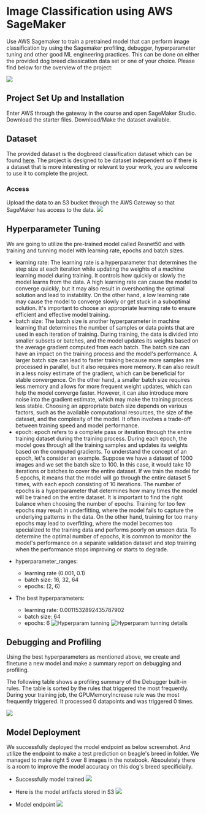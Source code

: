 # Image Classification using AWS SageMaker

Use AWS Sagemaker to train a pretrained model that can perform image classification by using the Sagemaker profiling, debugger, hyperparameter tuning and other good ML engineering practices. This can be done on either the provided dog breed classication data set or one of your choice.
Please find below for the overview of the project:

![](project-diagrams.png)

## Project Set Up and Installation
Enter AWS through the gateway in the course and open SageMaker Studio. 
Download the starter files.
Download/Make the dataset available. 

## Dataset
The provided dataset is the dogbreed classification dataset which can be found [here](https://s3-us-west-1.amazonaws.com/udacity-aind/dog-project/dogImages.zip).
The project is designed to be dataset independent so if there is a dataset that is more interesting or relevant to your work, you are welcome to use it to complete the project.

### Access
Upload the data to an S3 bucket through the AWS Gateway so that SageMaker has access to the data. 
![](s3_upload_imgs.png)

## Hyperparameter Tuning
We are going to utilize the pre-trained model called Resnet50 and with training and tunning model with learning rate, epochs and batch sizes. 
- learning rate: The learning rate is a hyperparameter that determines the step size at each iteration while updating the weights of a machine learning model during training. It controls how quickly or slowly the model learns from the data. A high learning rate can cause the model to converge quickly, but it may also result in overshooting the optimal solution and lead to instability. On the other hand, a low learning rate may cause the model to converge slowly or get stuck in a suboptimal solution. It's important to choose an appropriate learning rate to ensure efficient and effective model training.
- batch size: The batch size is another hyperparameter in machine learning that determines the number of samples or data points that are used in each iteration of training. During training, the data is divided into smaller subsets or batches, and the model updates its weights based on the average gradient computed from each batch. The batch size can have an impact on the training process and the model's performance. A larger batch size can lead to faster training because more samples are processed in parallel, but it also requires more memory. It can also result in a less noisy estimate of the gradient, which can be beneficial for stable convergence. On the other hand, a smaller batch size requires less memory and allows for more frequent weight updates, which can help the model converge faster. However, it can also introduce more noise into the gradient estimate, which may make the training process less stable. Choosing an appropriate batch size depends on various factors, such as the available computational resources, the size of the dataset, and the complexity of the model. It often involves a trade-off between training speed and model performance.
- epoch: epoch refers to a complete pass or iteration through the entire training dataset during the training process. During each epoch, the model goes through all the training samples and updates its weights based on the computed gradients. To understand the concept of an epoch, let's consider an example. Suppose we have a dataset of 1000 images and we set the batch size to 100. In this case, it would take 10 iterations or batches to cover the entire dataset. If we train the model for 5 epochs, it means that the model will go through the entire dataset 5 times, with each epoch consisting of 10 iterations. The number of epochs is a hyperparameter that determines how many times the model will be trained on the entire dataset. It is important to find the right balance when choosing the number of epochs. Training for too few epochs may result in underfitting, where the model fails to capture the underlying patterns in the data. On the other hand, training for too many epochs may lead to overfitting, where the model becomes too specialized to the training data and performs poorly on unseen data. To determine the optimal number of epochs, it is common to monitor the model's performance on a separate validation dataset and stop training when the performance stops improving or starts to degrade. 

+ hyperparameter_ranges: 
    - learning rate (0.001, 0.1)
    - batch size: 16, 32, 64
    - epochs: (2, 6)
    
+ The best hyperparameters:
    - learning rate: 0.0011532892435787902
    - batch size: 64
    - epochs: 6
![Hyperparam tunning](hpo_1.png)
![Hyperparam tunning details](hpo_2.png)


## Debugging and Profiling
Using the best hyperparameters as mentioned above, we create and finetune a new model and make a summary report on debugging and profiling.

The following table shows a profiling summary of the Debugger built-in rules. The table is sorted by the rules that triggered the most frequently. During your training job, the GPUMemoryIncrease rule was the most frequently triggered. It processed 0 datapoints and was triggered 0 times.

![](summary_debug.JPG)


## Model Deployment
We successfully deployed the model endpoint as below screenshot. And utilize the endpoint to make a test prediction on beagle's breed in folder. We managed to make right 5 over 8 images in the notebook. Absouletely there is a room to improve the model accuracy on this dog's breed specificially. 

- Successfully model trained
![](training_jobs.png)

- Here is the model artifacts stored in S3
![](model_artifacts.png)

- Model endpoint
![](end_point.png)
